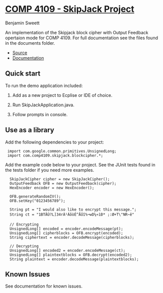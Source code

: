 # [COMP 4109 - SkipJack Project](https://github.com/venom889/COMP4109-SkipJackProject)
Benjamin Sweett

An implementation of the Skipjack block cipher with Output Feedback opertaion mode for COMP 4109. For full documentation see
the files found in the documents folder. 

* [Source](https://github.com/venom889/COMP4109-SkipJackProject/tree/master/src)
* [Documentation](https://github.com/venom889/COMP4109-SkipJackProject)


## Quick start

To run the demo application included:

1. Add as a new project to Ecplise or IDE of choice.

2. Run SkipJackApplication.java.

3. Follow prompts in console.


## Use as a library

Add the following dependencies to your project:

```
 import com.google.common.primitives.UnsignedLong;
 import com.comp4109.skipjack.blockcipher.*;
```

Add the example code below to your project. See the JUnit tests found in the tests folder if you need more examples.

```
  SkipJackCipher cipher = new SkipJackCipher();
  OutputFeedback OFB = new OutputFeedback(cipher);
  HexEncoder encoder = new HexEncoder();
		
  OFB.generateRandomIV();
  OFB.setKey("0123456789");
		
  String pt = "I would also like to encrypt this message.";
  String ct = "1BTÂÙ?L]34rÀ¹ÁõòÉ^ÃÚî%¬wD¼«ìÐ* ;:Ø+T\"NR~ê"
		
  // Encrypting
  UnsignedLong[] encoded = encoder.encodeMessage(pt);
  UnsignedLong[] cipherblocks = OFB.encrypt(encoded);
  String ciphertext = encoder.decodeMessage(cipherblocks);
	
  // Decrypting
  UnsignedLong[] encoded2 = encoder.encodeMessage(ct);
  UnsignedLong[] plaintextblocks = OFB.decrypt(encoded2);
  String plaintext = encoder.decodeMessage(plaintextblocks);
```

## Known Issues

See documentation for known issues.

